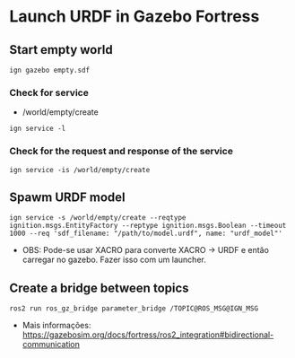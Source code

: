 # Launch URDF in Gazebo Fortress

## Start empty world

`ign gazebo empty.sdf`

### Check for service

* /world/empty/create

`ign service -l`

### Check for the request and response of the service

`ign service -is /world/empty/create`

## Spawm URDF model

`ign service -s /world/empty/create --reqtype ignition.msgs.EntityFactory --reptype ignition.msgs.Boolean --timeout 1000 --req 'sdf_filename: "/path/to/model.urdf", name: "urdf_model"'`

* OBS: Pode-se usar XACRO para converte XACRO -> URDF e então carregar no gazebo. Fazer isso com um launcher.

## Create a bridge between topics

`ros2 run ros_gz_bridge parameter_bridge /TOPIC@ROS_MSG@IGN_MSG`

* Mais informações: https://gazebosim.org/docs/fortress/ros2_integration#bidirectional-communication